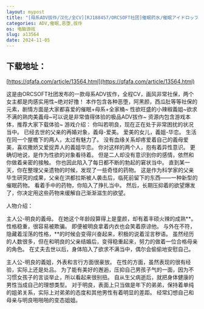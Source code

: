 ```yaml
---
layout: mypost
title: "[母系ADV拔作/汉化/全CV][RJ188457/ORCSOFT社团]催眠药水/催眠アイドロップス/催○アイドロップス[+存档+CG包][PC/1.2G]"
categories: ADV,催眠,恶堕,拔作
os: 电脑游戏
slug: a13564
date: 2024-11-05
---
```


## 下载地址：

[https://qfafa.com/article/13564.html](https://qfafa.com/article/13564.html)

这是由ORCSOFT社团发布的一款母系ADV拔作，全程CV，画风非常社保，两个女主都是肉感实用性~绝对好撸！
本作包含各种恶堕，阿黑颜，西瓜肚等等社保的元素，剧情方面是大家都喜爱的催眠+母系+全家桶~
性欲旺盛的小辣椒義姐~欲求不满的熟肉美義母~可以说是非常值得体验的极品ADV拔作~
资源内包含游戏本体，推荐大家下载体验~
游戏介绍：
你叫若明良，现在正在处于非常困扰的状况当中。
已经去世的父亲的再婚对象，義母-爱美。
爱美的女儿，義姐-华恋。
生活在同一个屋檐下的两人，太过有魅力了。
没有血缘关系却疼爱着自己的義母爱美，喜欢撒娇又爱捉弄人的義姐华恋。
你对这样的两个人，抱有着异性意识。
更确切地说，是作为性欲的对象看待着。
但是二人却没有意识到你的感情，依然和你做着亲密的接触。
你也因此陷入了每日都不断的勃起的窘状当中。
直到某一天，你在整理父亲遗物的时候，发现了一些奇怪的药物。
这是作为科学家的父亲毕生研究的成果，父亲在洪都拉斯被人袭击后，临死前留下的东西——一种新型的催眠药物。
看着手中的药物，你陷入了挣扎当中。 然后，长期压抑着的欲望爆发了，你决定用这些药物来缓解自己渐渐滋生的欲望。

人物介绍：

主人公-明良的義母。
在她这个年龄段算得上是童颜，却有着丰硕火辣的成熟\*\*。
性格稳重，很容易被欺骗。 即便被明良拿着内衣也会笑着原谅他。
与外在不符，隐藏着淫荡的性格，\*\*的时候会变得兴奋起来，积极的说着淫言秽语。
虽然经历的人数很多，但在和明良的父亲结婚后，变得稳重起来，努力的做着一位合格母亲的角色。
在丈夫去世以后，身体陷入了欲求不满当中，偶尔会偷偷地安慰自己。

主人公-明良的義姐，外表和言行方面很豪放。
在性的方面，虽然表现的很有经验，实际上还是处吕。
为了能有美好的邂逅，压抑自己男孩子气的一面，因为不习惯女孩子的言谈举止，所以看起来很别扭。
自从生父病逝后，就把身体健康的男性当成自己的理想类型。
对于明良，表面上只当做是年下的弟弟，保持着单纯的姐弟关系，实际上对弟弟的态度和其他男性有着明显的差距。
经常幻想自己和母亲与明良啪啪啪的变态姐姐。